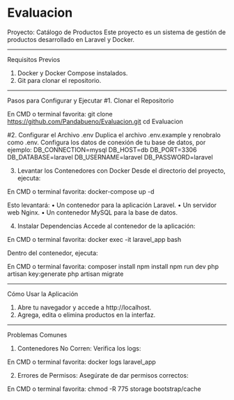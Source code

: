 # Evaluacion
Proyecto: Catálogo de Productos
Este proyecto es un sistema de gestión de productos desarrollado en Laravel y Docker.
________________________________________
Requisitos Previos
1.	Docker y Docker Compose instalados.
2.	Git para clonar el repositorio.
________________________________________
Pasos para Configurar y Ejecutar
#1. Clonar el Repositorio

En CMD o terminal favorita:
git clone https://github.com/Pandabueno/Evaluacion.git
cd Evaluacion

#2. Configurar el Archivo .env
Duplica el archivo .env.example y renobralo como .env. Configura los datos de conexión de tu base de datos, por ejemplo:
DB_CONNECTION=mysql
DB_HOST=db
DB_PORT=3306
DB_DATABASE=laravel
DB_USERNAME=laravel
DB_PASSWORD=laravel


3. Levantar los Contenedores con Docker
Desde el directorio del proyecto, ejecuta:

En CMD o terminal favorita:
docker-compose up -d

Esto levantará:
•	Un contenedor para la aplicación Laravel.
•	Un servidor web Nginx.
•	Un contenedor MySQL para la base de datos.

4. Instalar Dependencias
Accede al contenedor de la aplicación:

En CMD o terminal favorita:
docker exec -it laravel_app bash

Dentro del contenedor, ejecuta:

En CMD o terminal favorita:
composer install
npm install
npm run dev
php artisan key:generate
php artisan migrate
________________________________________
Cómo Usar la Aplicación
1.	Abre tu navegador y accede a http://localhost.
2.	Agrega, edita o elimina productos en la interfaz.
________________________________________

Problemas Comunes
1.	Contenedores No Corren: Verifica los logs:

En CMD o terminal favorita:
docker logs laravel_app

2.	Errores de Permisos: Asegúrate de dar permisos correctos:

En CMD o terminal favorita:
chmod -R 775 storage bootstrap/cache


